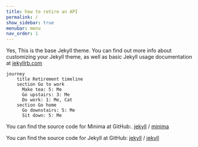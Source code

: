 ```yaml
---
title: how to retire an API
permalink: /
show_sidebar: true
menubar: menu
nav_order: 1
---
```


Yes, This is the base Jekyll theme. You can find out more info about customizing your Jekyll theme, as well as basic Jekyll usage documentation at [jekyllrb.com](https://jekyllrb.com/)

```mermaid
journey
    title Retirement timeline
    section Go to work
      Make tea: 5: Me
      Go upstairs: 3: Me
      Do work: 1: Me, Cat
    section Go home
      Go downstairs: 5: Me
      Sit down: 5: Me
```

You can find the source code for Minima at GitHub:.
[jekyll][jekyll-organization] /
[minima](https://github.com/jekyll/minima)

You can find the source code for Jekyll at GitHub:
[jekyll][jekyll-organization] /
[jekyll](https://github.com/jekyll/jekyll)


[jekyll-organization]: https://github.com/jekyll
